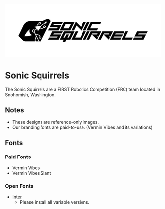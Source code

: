![Logo Banner](example/FRC_Sonic_Squirrels_Readme_Banner.png)

# Sonic Squirrels
The Sonic Squirrels are a FIRST Robotics Competition (FRC) team located in Snohomish, Washington.

## Notes
- These designs are reference-only images.
- Our branding fonts are paid-to-use. (Vermin Vibes and its variations)

## Fonts
### Paid Fonts
- Vermin Vibes
- Vermin Vibes Slant

### Open Fonts
- [Inter](https://fonts.google.com/specimen/Inter)
    - Please install all variable versions.